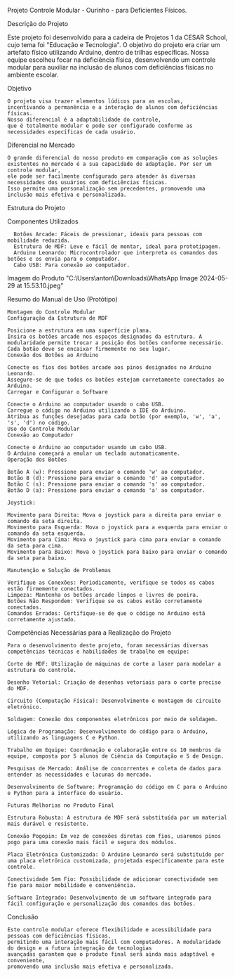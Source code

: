 Projeto Controle Modular - Ourinho -  para Deficientes Físicos.

Descrição do Projeto

Este projeto foi desenvolvido para a cadeira de Projetos 1 da CESAR School, cujo tema foi "Educação e Tecnologia".
O objetivo do projeto era criar um artefato físico utilizando Arduino, dentro de trilhas específicas. 
Nossa equipe escolheu focar na deficiência física, desenvolvendo um controle modular para auxiliar na inclusão de alunos com 
deficiências físicas no ambiente escolar.

Objetivo

    O projeto visa trazer elementos lúdicos para as escolas, 
    incentivando a permanência e a interação de alunos com deficiências físicas. 
    Nosso diferencial é a adaptabilidade do controle,
    que é totalmente modular e pode ser configurado conforme as 
    necessidades específicas de cada usuário.

Diferencial no Mercado

    O grande diferencial do nosso produto em comparação com as soluções 
    existentes no mercado é a sua capacidade de adaptação. Por ser um controle modular, 
    ele pode ser facilmente configurado para atender às diversas necessidades dos usuários com deficiências físicas. 
    Isso permite uma personalização sem precedentes, promovendo uma inclusão mais efetiva e personalizada.

Estrutura do Projeto

  Componentes Utilizados
  
      Botões Arcade: Fáceis de pressionar, ideais para pessoas com mobilidade reduzida.
      Estrutura de MDF: Leve e fácil de montar, ideal para prototipagem.
      Arduino Leonardo: Microcontrolador que interpreta os comandos dos botões e os envia para o computador.
      Cabo USB: Para conexão ao computador.
    
Imagem do Produto
 "C:\Users\anton\Downloads\WhatsApp Image 2024-05-29 at 15.53.10.jpeg"

Resumo do Manual de Uso (Protótipo)

    Montagem do Controle Modular
    Configuração da Estrutura de MDF

    Posicione a estrutura em uma superfície plana.
    Insira os botões arcade nos espaços designados da estrutura. A modularidade permite trocar a posição dos botões conforme necessário. Cada botão deve se encaixar firmemente no seu lugar.
    Conexão dos Botões ao Arduino

    Conecte os fios dos botões arcade aos pinos designados no Arduino Leonardo.
    Assegure-se de que todos os botões estejam corretamente conectados ao Arduino.
    Carregar e Configurar o Software

    Conecte o Arduino ao computador usando o cabo USB.
    Carregue o código no Arduino utilizando a IDE do Arduino.
    Atribua as funções desejadas para cada botão (por exemplo, 'w', 'a', 's', 'd') no código.
    Uso do Controle Modular
    Conexão ao Computador

    Conecte o Arduino ao computador usando um cabo USB.
    O Arduino começará a emular um teclado automaticamente.
    Operação dos Botões

    Botão A (w): Pressione para enviar o comando 'w' ao computador.
    Botão B (d): Pressione para enviar o comando 'd' ao computador.
    Botão C (s): Pressione para enviar o comando 's' ao computador.
    Botão D (a): Pressione para enviar o comando 'a' ao computador.
    
    Joystick:
    
    Movimento para Direita: Mova o joystick para a direita para enviar o comando da seta direita.
    Movimento para Esquerda: Mova o joystick para a esquerda para enviar o comando da seta esquerda.
    Movimento para Cima: Mova o joystick para cima para enviar o comando da seta para cima.
    Movimento para Baixo: Mova o joystick para baixo para enviar o comando da seta para baixo.
    
    Manutenção e Solução de Problemas
    
    Verifique as Conexões: Periodicamente, verifique se todos os cabos estão firmemente conectados.
    Limpeza: Mantenha os botões arcade limpos e livres de poeira.
    Botões Não Respondem: Verifique se os cabos estão corretamente conectados.
    Comandos Errados: Certifique-se de que o código no Arduino está corretamente ajustado.

Competências Necessárias para a Realização do Projeto

    Para o desenvolvimento deste projeto, foram necessárias diversas competências técnicas e habilidades de trabalho em equipe:

    Corte de MDF: Utilização de máquinas de corte a laser para modelar a estrutura do controle.
    
    Desenho Vetorial: Criação de desenhos vetoriais para o corte preciso do MDF.
    
    Circuito (Computação Física): Desenvolvimento e montagem do circuito eletrônico.
    
    Soldagem: Conexão dos componentes eletrônicos por meio de soldagem.
    
    Lógica de Programação: Desenvolvimento do código para o Arduino, utilizando as linguagens C e Python.
    
    Trabalho em Equipe: Coordenação e colaboração entre os 10 membros da equipe, composta por 5 alunos de Ciência da Computação e 5 de Design.
    
    Pesquisas de Mercado: Análise de concorrentes e coleta de dados para entender as necessidades e lacunas do mercado.
    
    Desenvolvimento de Software: Programação do código em C para o Arduino e Python para a interface do usuário.
    
    Futuras Melhorias no Produto Final
    
    Estrutura Robusta: A estrutura de MDF será substituída por um material mais durável e resistente.
    
    Conexão Pogopin: Em vez de conexões diretas com fios, usaremos pinos pogo para uma conexão mais fácil e segura dos módulos.
    
    Placa Eletrônica Customizada: O Arduino Leonardo será substituído por uma placa eletrônica customizada, projetada especificamente para este controle.
    
    Conectividade Sem Fio: Possibilidade de adicionar conectividade sem fio para maior mobilidade e conveniência.
    
    Software Integrado: Desenvolvimento de um software integrado para fácil configuração e personalização dos comandos dos botões.
    
Conclusão

    Este controle modular oferece flexibilidade e acessibilidade para pessoas com deficiências físicas, 
    permitindo uma interação mais fácil com computadores. A modularidade do design e a futura integração de tecnologias 
    avançadas garantem que o produto final será ainda mais adaptável e conveniente, 
    promovendo uma inclusão mais efetiva e personalizada.
